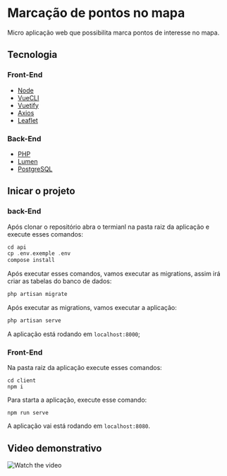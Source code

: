 # Marcação de pontos no mapa
Micro aplicação web que possibilita marca pontos de interesse no mapa.

## Tecnologia
### Front-End
- [Node]()
- [VueCLI]() 
- [Vuetify]() 
- [Axios]() 
- [Leaflet]()

### Back-End
- [PHP]()
- [Lumen]()
- [PostgreSQL]()

## Inicar o projeto
### back-End
Após clonar o repositório abra o termianl na pasta raiz da aplicação e execute esses comandos:
```php
cd api
cp .env.exemple .env
compose install
```

Após executar esses comandos, vamos executar as migrations, assim irá criar as tabelas do banco de dados:
```php
php artisan migrate
```
Após executar as migrations, vamos executar a aplicação:
```php
php artisan serve
```
A aplicação está rodando em `localhost:8000`;

### Front-End
Na pasta raiz da aplicação execute esses comandos:
```npm
cd client
npm i
```

Para starta a aplicação, execute esse comando:
```npm
npm run serve
```

A aplicação vai está rodando em `localhost:8080`.

## Video demonstrativo

![Watch the video](https://youtu.be/XaNIttsvxGA)
